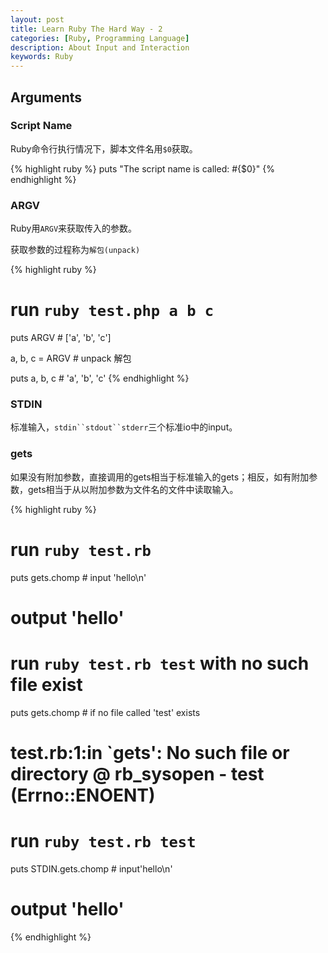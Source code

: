 ```yaml
---
layout: post
title: Learn Ruby The Hard Way - 2
categories: [Ruby, Programming Language]
description: About Input and Interaction
keywords: Ruby
---
```

## Arguments

### Script Name

Ruby命令行执行情况下，脚本文件名用`$0`获取。

{% highlight ruby %}
puts "The script name is called: #{$0}"
{% endhighlight %}

### ARGV

Ruby用`ARGV`来获取传入的参数。

获取参数的过程称为`解包(unpack)`

{% highlight ruby %}
# run `ruby test.php a b c`

puts ARGV # ['a', 'b', 'c']

a, b, c = ARGV # unpack 解包

puts a, b, c # 'a', 'b', 'c'
{% endhighlight %}

### STDIN

标准输入，`stdin``stdout``stderr`三个标准io中的input。

### gets

如果没有附加参数，直接调用的gets相当于标准输入的gets；相反，如有附加参数，gets相当于从以附加参数为文件名的文件中读取输入。

{% highlight ruby %}
# run `ruby test.rb`
puts gets.chomp # input 'hello\n'
# output 'hello'

# run `ruby test.rb test` with no such file exist
puts gets.chomp # if no file called 'test' exists
# test.rb:1:in `gets': No such file or directory @ rb_sysopen - test (Errno::ENOENT)

# run `ruby test.rb test`
puts STDIN.gets.chomp # input'hello\n'
# output 'hello'
{% endhighlight %}